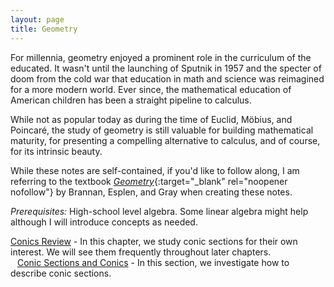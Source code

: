 ```yaml
---
layout: page
title: Geometry
---
```


For millennia, geometry enjoyed a prominent role in the curriculum of the educated. It wasn't until the launching of Sputnik in 1957 and the specter of doom from the cold war that education in math and science was reimagined for a more modern world.  Ever since, the mathematical education of American children has been a straight pipeline to calculus. 

While not as popular today as during the time of Euclid, M&ouml;bius, and Poincar&eacute;, the study of geometry is still valuable for building mathematical maturity, for presenting a compelling alternative to calculus, and of course, for its intrinsic beauty.

While these notes are self-contained, if you'd like to follow along, I am referring to the textbook [*Geometry*](https://amzn.to/3uk9IzY){:target="_blank" rel="noopener nofollow"} by Brannan, Esplen, and Gray when creating these notes.

*Prerequisites:* High-school level algebra. Some linear algebra might help although I will introduce concepts as needed.

[Conics Review](conics-review.md) - In this chapter, we study conic sections for their own interest. We will see them frequently throughout later chapters.  
&ensp; [Conic Sections and Conics](conic-sections.md) - In this section, we investigate how to describe conic sections.
